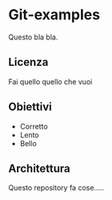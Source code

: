 # Git-examples

Questo bla bla.

## Licenza

Fai quello quello che vuoi

## Obiettivi

- Corretto
- Lento
- Bello

## Architettura

Questo repository fa cose.....